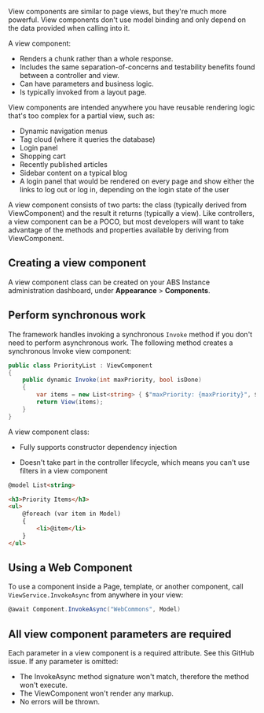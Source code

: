 View components are similar to page views, but they're much more powerful. View components don't use model binding and only depend on the data provided when calling into it. 


A view component:

- Renders a chunk rather than a whole response.
- Includes the same separation-of-concerns and testability benefits found between a controller and view.
- Can have parameters and business logic.
- Is typically invoked from a layout page.

View components are intended anywhere you have reusable rendering logic that's too complex for a partial view, such as:

- Dynamic navigation menus
- Tag cloud (where it queries the database)
- Login panel
- Shopping cart
- Recently published articles
- Sidebar content on a typical blog
- A login panel that would be rendered on every page and show either the links to log out or log in, depending on the login state of the user

A view component consists of two parts: the class (typically derived from ViewComponent) and the result it returns (typically a view). Like controllers, a view component can be a POCO, but most developers will want to take advantage of the methods and properties available by deriving from ViewComponent.

## Creating a view component
A view component class can be created on your ABS Instance administration dashboard, under **Appearance** > **Components**.


## Perform synchronous work
The framework handles invoking a synchronous `Invoke` method if you don't need to perform asynchronous work. The following method creates a synchronous Invoke view component:

``` csharp
public class PriorityList : ViewComponent
{
    public dynamic Invoke(int maxPriority, bool isDone)
    {
        var items = new List<string> { $"maxPriority: {maxPriority}", $"isDone: {isDone}" };
        return View(items);
    }
}
```


A view component class:

- Fully supports constructor dependency injection

- Doesn't take part in the controller lifecycle, which means you can't use filters in a view component

``` html
@model List<string>

<h3>Priority Items</h3>
<ul>
    @foreach (var item in Model)
    {
        <li>@item</li>
    }
</ul>
```


## Using a Web Component
To use a component inside a Page, template, or another component, call `ViewService.InvokeAsync` from anywhere in your view:

``` csharp
@await Component.InvokeAsync("WebCommons", Model)
```


## All view component parameters are required
Each parameter in a view component is a required attribute. See this GitHub issue. If any parameter is omitted:

- The InvokeAsync method signature won't match, therefore the method won't execute.
- The ViewComponent won't render any markup.
- No errors will be thrown.